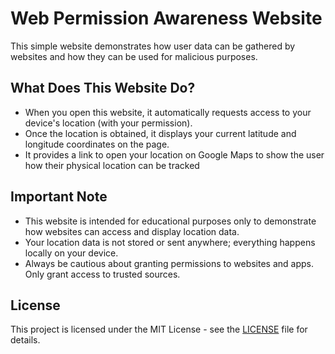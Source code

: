 # Web Permission Awareness Website

This simple website demonstrates how user data can be gathered by websites and how they can be used for malicious purposes.

## What Does This Website Do?

- When you open this website, it automatically requests access to your device's location (with your permission).
- Once the location is obtained, it displays your current latitude and longitude coordinates on the page.
- It provides a link to open your location on Google Maps to show the user how their physical location can be tracked

## Important Note

- This website is intended for educational purposes only to demonstrate how websites can access and display location data.
- Your location data is not stored or sent anywhere; everything happens locally on your device.
- Always be cautious about granting permissions to websites and apps. Only grant access to trusted sources.

## License

This project is licensed under the MIT License - see the [LICENSE](LICENSE) file for details.
